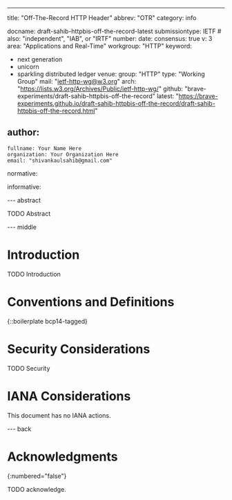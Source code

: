 ---
title: "Off-The-Record HTTP Header"
abbrev: "OTR"
category: info

docname: draft-sahib-httpbis-off-the-record-latest
submissiontype: IETF  # also: "independent", "IAB", or "IRTF"
number:
date:
consensus: true
v: 3
area: "Applications and Real-Time"
workgroup: "HTTP"
keyword:
 - next generation
 - unicorn
 - sparkling distributed ledger
venue:
  group: "HTTP"
  type: "Working Group"
  mail: "ietf-http-wg@w3.org"
  arch: "https://lists.w3.org/Archives/Public/ietf-http-wg/"
  github: "brave-experiments/draft-sahib-httpbis-off-the-record"
  latest: "https://brave-experiments.github.io/draft-sahib-httpbis-off-the-record/draft-sahib-httpbis-off-the-record.html"

author:
 -
    fullname: Your Name Here
    organization: Your Organization Here
    email: "shivankaulsahib@gmail.com"

normative:

informative:


--- abstract

TODO Abstract


--- middle

# Introduction

TODO Introduction


# Conventions and Definitions

{::boilerplate bcp14-tagged}


# Security Considerations

TODO Security


# IANA Considerations

This document has no IANA actions.


--- back

# Acknowledgments
{:numbered="false"}

TODO acknowledge.
